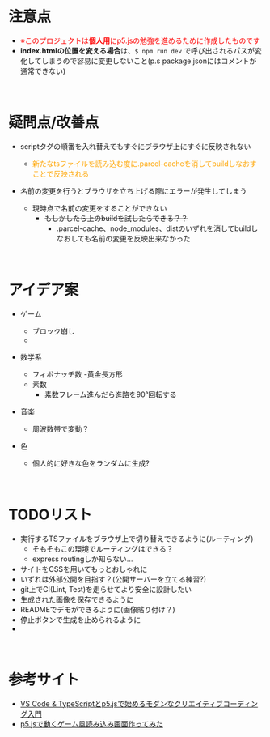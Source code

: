 # 注意点
- <font color="Red">※このプロジェクトは**個人用**にp5.jsの勉強を進めるために作成したものです</font>
- **index.htmlの位置を変える場合**は、`$ npm run dev` で呼び出されるパスが変化してしまうので容易に変更しないこと(p.s package.jsonにはコメントが通常できない)

<br>

# 疑問点/改善点
- ~~scriptタグの順番を入れ替えてもすぐにブラウザ上にすぐに反映されない~~
  - <font color="Orange">新たなtsファイルを読み込む度に.parcel-cacheを消してbuildしなおすことで反映される</font>

- 名前の変更を行うとブラウザを立ち上げる際にエラーが発生してしまう
  - 現時点で名前の変更をすることができない
    - ~~もしかしたら上のbuildを試したらできる？？~~
      - .parcel-cache、node_modules、distのいずれを消してbuildしなおしても名前の変更を反映出来なかった

<br>

# アイデア案
- ゲーム
  - ブロック崩し
  - 

- 数学系
  - フィボナッチ数
    -黄金長方形
  - 素数
    - 素数フレーム進んだら進路を90°回転する

- 音楽
  - 周波数帯で変動？

- 色
  - 個人的に好きな色をランダムに生成?

<br>

# TODOリスト
- 実行するTSファイルをブラウザ上で切り替えできるように(ルーティング)
  - そもそもこの環境でルーティングはできる？
  - express routingしか知らない...
- サイトをCSSを用いてもっとおしゃれに
- いずれは外部公開を目指す？(公開サーバーを立てる練習?)
- git上でCI(Lint, Test)を走らせてより安全に設計したい
- 生成された画像を保存できるように
- READMEでデモができるように(画像貼り付け？)
- 停止ボタンで生成を止められるように
- 

<br>

# 参考サイト
- [VS Code & TypeScriptとp5.jsで始めるモダンなクリエイティブコーディング入門](https://ics.media/entry/210129/)
- [p5.jsで動くゲーム風読み込み画面作ってみた](https://techblog.gmo-ap.jp/2021/12/24/game_load/)
